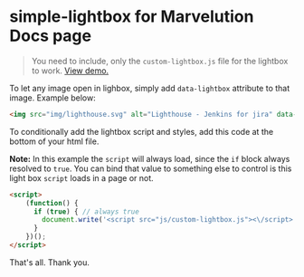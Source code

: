# simple-lightbox for Marvelution Docs page

> You need to include, only the `custom-lightbox.js` file for the lightbox to work. [View demo.](https://simple-lightbox.netlify.app/)

To let any image open in lighbox, simply add `data-lightbox` attribute to that image. Example below:
```html
<img src="img/lighthouse.svg" alt="Lighthouse - Jenkins for jira" data-lightbox>
```
To conditionally add the lightbox script and styles, add this code at the bottom of your html file. 

**Note:** In this example the `script` will always load, since the `if` block always resolved to `true`. You can bind that value to something else to control is this 
light box `script` loads in a page or not.
```html
<script>
    (function() {
      if (true) { // always true
        document.write('<script src="js/custom-lightbox.js"><\/script>');
      }
    })();
</script>
```

That's all. Thank you.
